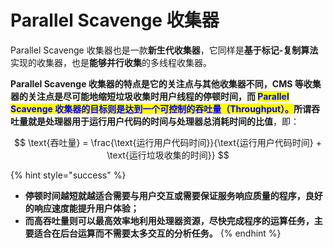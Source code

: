 # Parallel Scavenge 收集器

Parallel Scavenge 收集器也是一款**新生代收集器**，它同样是**基于标记-复制算法**实现的收集器，也是**能够并行收集**的多线程收集器。

**Parallel Scavenge 收集器的特点是它的关注点与其他收集器不同，CMS 等收集器的关注点是尽可能地缩短垃圾收集时用户线程的停顿时间，而 **<mark style="color:blue;">**Parallel Scavenge 收集器的目标则是达到一个可控制的吞吐量（Throughput）。**</mark>所谓吞吐量就是**处理器用于运行用户代码的时间与处理器总消耗时间的比值**，即：

$$
\text{吞吐量} = \frac{\text{运行用户代码时间}}{\text{运行用户代码时间} + \text{运行垃圾收集的时间}}
$$

{% hint style="success" %}
* **停顿时间越短就越适合需要与用户交互或需要保证服务响应质量的程序，良好的响应速度能提升用户体验；**
* **而高吞吐量则可以最高效率地利用处理器资源，尽快完成程序的运算任务，主要适合在后台运算而不需要太多交互的分析任务。**
{% endhint %}
